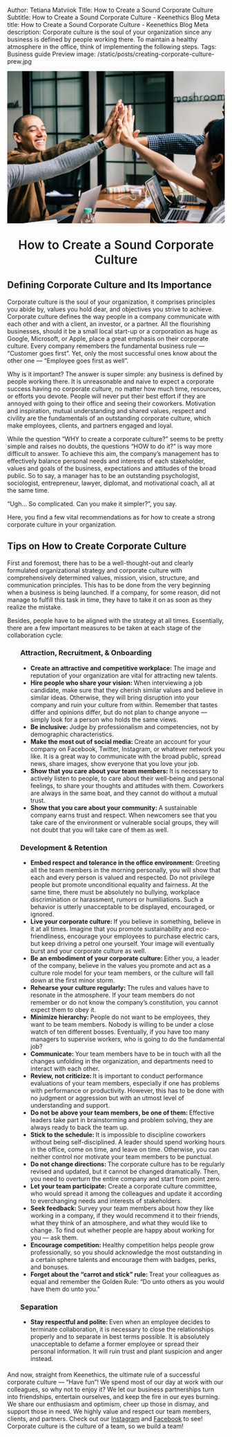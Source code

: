 Author: Tetiana Matviiok
Title: How to Create a Sound Corporate Culture
Subtitle: How to Create a Sound Corporate Culture - Keenethics Blog
Meta title: How to Create a Sound Corporate Culture - Keenethics Blog
Meta description: Corporate culture is the soul of your organization since any business is defined by people working there. To maintain a healthy atmosphere in the office, think of implementing the following steps.
Tags: Business guide
Preview image: /static/posts/creating-corporate-culture-prew.jpg

![How to Create a Sound Corporate Culture](/static/posts/creating-corporate-culture.jpg)

<div><h1 style="font-weight: 600; margin-top: 30px" align="center">How to Create a Sound Corporate Culture</h1></div>

## Defining Corporate Culture and Its Importance

Corporate culture is the soul of your organization, it comprises principles you abide by, values you hold dear, and objectives you strive to achieve. Corporate culture defines the way people in a company communicate with each other and with a client, an investor, or a partner. All the flourishing businesses, should it be a small local start-up or a corporation as huge as Google, Microsoft, or Apple, place a great emphasis on their corporate culture. Every company remembers the fundamental business rule ― “Customer goes first”.  Yet, only the most successful ones know about the other one ― “Employee goes first as well”.

Why is it important? The answer is super simple: any business is defined by people working there. It is unreasonable and naive to expect a corporate success having no corporate culture, no matter how much time, resources, or efforts you devote. People will never put their best effort if they are annoyed with going to their office and seeing their coworkers. Motivation and inspiration, mutual understanding and shared values, respect and civility are the fundamentals of an outstanding corporate culture, which make employees, clients, and partners engaged and loyal.

While the question “WHY to create a corporate culture?” seems to be pretty simple and raises no doubts, the questions “HOW to do it?” is way more difficult to answer. To achieve this aim, the company’s management has to effectively balance personal needs and interests of each stakeholder, values and goals of the business, expectations and attitudes of the broad public. So to say, a manager has to be an outstanding psychologist, sociologist, entrepreneur, lawyer, diplomat, and motivational coach, all at the same time. 

“Ugh... So complicated. Can you make it simpler?”, you say.

Here, you find a few vital recommendations as for how to create a strong corporate culture in your organization.

## Tips on How to Create Corporate Culture

First and foremost, there has to be a well-thought-out and clearly formulated organizational strategy and corporate culture with comprehensively determined values, mission, vision, structure, and communication principles. This has to be done from the very beginning when a business is being launched. If a company, for some reason, did not manage to fulfill this task in time, they have to take it on as soon as they realize the mistake.

Besides, people have to be aligned with the strategy at all times. Essentially, there are a few important measures to be taken at each stage of the collaboration cycle:

<div style="padding-left: 6%; margin: 20px 0">
  <h3>Attraction, Recruitment, & Onboarding</h3>
  <ul>
    <li><b>Create an attractive and competitive workplace: </b>The image and reputation of your organization are vital for attracting new talents.</li>
    <li><b>Hire people who share your vision: </b>When interviewing a job candidate, make sure that they cherish similar values and believe in similar ideas. Otherwise, they will bring disruption into your company and ruin your culture from within. Remember that tastes differ and opinions differ, but do not plan to change anyone ― simply look for a person who holds the same views.</li>
    <li><b>Be inclusive: </b>Judge by professionalism and competencies, not by demographic characteristics.</li>
    <li><b>Make the most out of social media: </b>Create an account for your company on Facebook, Twitter, Instagram, or whatever network you like. It is a great way to communicate with the broad public, spread news, share images, show everyone that you love your job.</li>
    <li><b>Show that you care about your team members: </b>It is necessary to actively listen to people, to care about their well-being and personal feelings, to share your thoughts and attitudes with them. Coworkers are always in the same boat, and they cannot do without a mutual trust.</li>
    <li><b>Show that you care about your community: </b>A sustainable company earns trust and respect. When newcomers see that you take care of the environment or vulnerable social groups, they will not doubt that you will take care of them as well.</li>
  </ul>
</div>

<div style="padding-left: 6%; margin: 20px 0">
  <h3>Development & Retention</h3>
  <ul>
    <li><b>Embed respect and tolerance in the office environment: </b>Greeting all the team members in the morning personally, you will show that each and every person is valued and respected. Do not privilege people but promote unconditional equality and fairness. At the same time, there must be absolutely no bullying, workplace discrimination or harassment, rumors or humiliations. Such a behavior is utterly unacceptable to be displayed, encouraged, or ignored.</li>
    <li><b>Live your corporate culture: </b>If you believe in something, believe in it at all times. Imagine that you promote sustainability and eco-friendliness, encourage your employees to purchase electric cars, but keep driving a petrol one yourself. Your image will eventually burst and your corporate culture as well.</li>
    <li><b>Be an embodiment of your corporate culture: </b>Either you, a leader of the company, believe in the values you promote and act as a culture role model for your team members, or the culture will fall down at the first minor storm.</li>
    <li><b>Rehearse your culture regularly: </b>The rules and values have to resonate in the atmosphere. If your team members do not remember or do not know the company’s constitution, you cannot expect them to obey it.</li>
    <li><b>Minimize hierarchy: </b>People do not want to be employees, they want to be team members. Nobody is willing to be under a close watch of ten different bosses. Eventually, if you have too many managers to supervise workers, who is going to do the fundamental job?</li>
    <li><b>Communicate: </b>Your team members have to be in touch with all the changes unfolding in the organization, and departments need to interact with each other.</li>
    <li><b>Review, not criticize: </b>It is important to conduct performance evaluations of your team members, especially if one has problems with performance or productivity. However, this has to be done with no judgment or aggression but with an utmost level of understanding and support.</li>
    <li><b>Do not be above your team members, be one of them: </b>Effective leaders take part in brainstorming and problem solving, they are always ready to back the team up.</li>
    <li><b>Stick to the schedule: </b>It is impossible to discipline coworkers without being self-disciplined. A leader should spend working hours in the office, come on time, and leave on time. Otherwise, you can neither control nor motivate your team members to be punctual.</li>
    <li><b>Do not change directions: </b>The corporate culture has to be regularly revised and updated, but it cannot be changed dramatically. Then, you need to overturn the entire company and start from point zero.</li>
    <li><b>Let your team participate: </b>Create a corporate culture committee, who would spread it among the colleagues and update it according to everchanging needs and interests of stakeholders.</li>
    <li><b>Seek feedback: </b>Survey your team members about how they like working in a company, if they would recommend it to their friends, what they think of an atmosphere, and what they would like to change. To find out whether people are happy about working for you ― ask them.</li>
    <li><b>Encourage competition: </b>Healthy competition helps people grow professionally, so you should acknowledge the most outstanding in a certain sphere talents and encourage them with badges, perks, and bonuses.</li>
    <li><b>Forget about the “carrot and stick” rule: </b>Treat your colleagues as equal and remember the Golden Rule: “Do unto others as you would have them do unto you.”</li>
  </ul>
</div>

<div style="padding-left: 6%; margin: 20px 0">
  <h3>Separation</h3>
  <ul>
    <li><b>Stay respectful and polite: </b>Even when an employee decides to terminate collaboration, it is necessary to close the relationships properly and to separate in best terms possible. It is absolutely unacceptable to defame a former employee or spread their personal information. It will ruin trust and plant suspicion and anger instead.</li>
  </ul>
</div>

<div>
  <p>And now, straight from Keenethics, the ultimate rule of a successful corporate culture ― “Have fun”! We spend most of our day at work with our colleagues, so why not to enjoy it? We let our business partnerships turn into friendships, entertain ourselves, and keep the fire in our eyes burning. We share our enthusiasm and optimism, cheer up those in dismay, and support those in need. We highly value and respect our team members, clients, and partners. Check out our <a href="//instagram.com/keen_ethics" target="_blank" rel="noopener noreferrer">Instagram</a> and <a href="//facebook.com/keenethics.development" target="_blank" rel="noopener noreferrer">Facebook</a> to see! Corporate culture is the culture of a team, so we build a team!</p>
</div>
